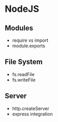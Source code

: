 # NodeJS

## Modules
- require vs import
- module.exports

## File System
- fs.readFile
- fs.writeFile

## Server
- http.createServer
- express integration
